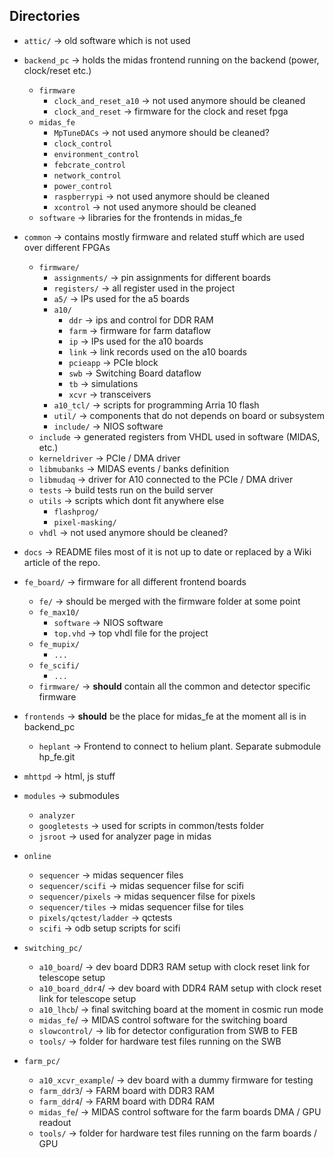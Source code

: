 ## Directories

- `attic/` -> old software which is not used
- `backend_pc` -> holds the midas frontend running on the backend (power, clock/reset etc.)
    * `firmware`
        * `clock_and_reset_a10` -> not used anymore should be cleaned
        * `clock_and_reset` -> firmware for the clock and reset fpga
    * `midas_fe`
        * `MpTuneDACs` -> not used anymore should be cleaned?
        * `clock_control`
        * `environment_control`
        * `febcrate_control`
        * `network_control`
        * `power_control`
        * `raspberrypi` -> not used anymore should be cleaned
        * `xcontrol` -> not used anymore should be cleaned
    * `software` -> libraries for the frontends in midas_fe
- `common` -> contains mostly firmware and related stuff which are used over different FPGAs
    * `firmware/`
        * `assignments/` -> pin assignments for different boards
        * `registers/` -> all register used in the project
        * `a5/` -> IPs used for the a5 boards
        * `a10/`
            * `ddr` -> ips and control for DDR RAM
            * `farm` -> firmware for farm dataflow
            * `ip` -> IPs used for the a10 boards
            * `link` -> link records used on the a10 boards
            * `pcieapp` -> PCIe block
            * `swb` -> Switching Board dataflow
            * `tb` -> simulations
            * `xcvr` -> transceivers
        * `a10_tcl/` -> scripts for programming Arria 10 flash
        * `util/` -> components that do not depends on board or subsystem
        * `include/` -> NIOS software
    * `include` -> generated registers from VHDL used in software (MIDAS, etc.)
    * `kerneldriver` -> PCIe / DMA driver
    * `libmubanks` -> MIDAS events / banks definition
    * `libmudaq` -> driver for A10 connected to the PCIe / DMA driver
    * `tests` -> build tests run on the build server
    * `utils` -> scripts which dont fit anywhere else
        * `flashprog/`
        * `pixel-masking/`
    * `vhdl` -> not used anymore should be cleaned?
- `docs` -> README files most of it is not up to date or replaced by a Wiki article of the repo.
- `fe_board/` -> firmware for all different frontend boards
    * `fe/` -> should be merged with the firmware folder at some point
    * `fe_max10/`
        * `software` -> NIOS software
        * `top.vhd` -> top vhdl file for the project
    * `fe_mupix/`
        * `...`
    * `fe_scifi/`
        * `...`
    * `firmware/` -> **should** contain all the common and detector specific firmware
- `frontends` -> **should** be the place for midas_fe at the moment all is in backend_pc
    * `heplant` -> Frontend to connect to helium plant. Separate submodule hp_fe.git
- `mhttpd` -> html, js stuff
- `modules` -> submodules
    * `analyzer`
    * `googletests` -> used for scripts in common/tests folder
    * `jsroot` -> used for analyzer page in midas
- `online`
    * `sequencer` -> midas sequencer files
    * `sequencer/scifi` -> midas sequencer filse for scifi
    * `sequencer/pixels` -> midas sequencer filse for pixels
    * `sequencer/tiles` -> midas sequencer filse for tiles
    * `pixels/qctest/ladder` -> qctests
    * `scifi` -> odb setup scripts for scifi

- `switching_pc/`
    * `a10_board`/ -> dev board DDR3 RAM  setup with clock reset link for telescope setup
    * `a10_board_ddr4`/ -> dev board with DDR4 RAM setup with clock reset link for telescope setup
    * `a10_lhcb`/ -> final switching board at the moment in cosmic run mode
    * `midas_fe`/ -> MIDAS control software for the switching board
    * `slowcontrol/` -> lib for detector configuration from SWB to FEB
    * `tools/` -> folder for hardware test files running on the SWB
- `farm_pc/`
    * `a10_xcvr_example`/ -> dev board with a dummy firmware for testing
    * `farm_ddr3`/ -> FARM board with DDR3 RAM
    * `farm_ddr4`/ -> FARM board with DDR4 RAM
    * `midas_fe`/ -> MIDAS control software for the farm boards DMA / GPU readout
    * `tools/` -> folder for hardware test files running on the farm boards / GPU